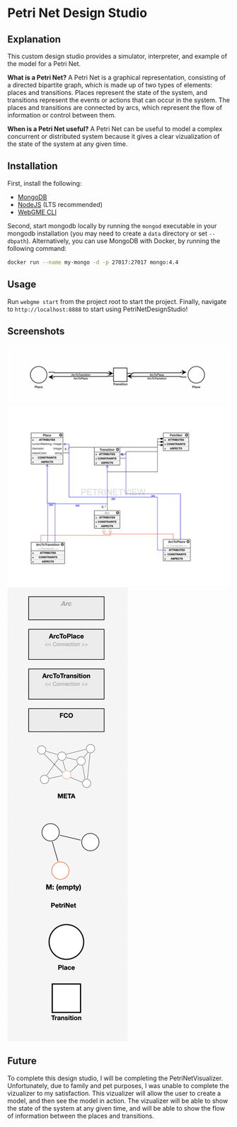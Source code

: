# Petri Net Design Studio

## Explanation

This custom design studio provides a simulator, interpreter, and example of the model for a Petri Net.

**What is a Petri Net?**
A Petri Net is a graphical representation, consisting of a directed bipartite graph, which is made up of two types of elements: places and transitions. Places represent the state of the system, and transitions represent the events or actions that can occur in the system. The places and transitions are connected by arcs, which represent the flow of information or control between them.

**When is a Petri Net useful?**
A Petri Net can be useful to model a complex concurrent or distributed system because it gives a clear vizualization of the state of the system at any given time.

## Installation

First, install the following:

- [MongoDB](https://www.mongodb.com/)
- [NodeJS](https://nodejs.org/en/) (LTS recommended)
- [WebGME CLI](https://github.com/webgme/webgme-cli)

Second, start mongodb locally by running the `mongod` executable in your mongodb installation (you may need to create a `data` directory or set `--dbpath`). Alternatively, you can use MongoDB with Docker, by running the following command:

```bash
docker run --name my-mongo -d -p 27017:27017 mongo:4.4
```

## Usage

Run `webgme start` from the project root to start the project. Finally, navigate to `http://localhost:8888` to start using PetriNetDesignStudio!

## Screenshots

![Composition](./images/Composition.png)
![META](./images/META.png)
![Objects](./images/Objects.png)

## Future

To complete this design studio, I will be completing the PetriNetVisualizer. Unfortunately, due to family and pet purposes, I was unable to complete the vizualizer to my satisfaction. This vizualizer will allow the user to create a model, and then see the model in action. The vizualizer will be able to show the state of the system at any given time, and will be able to show the flow of information between the places and transitions.
